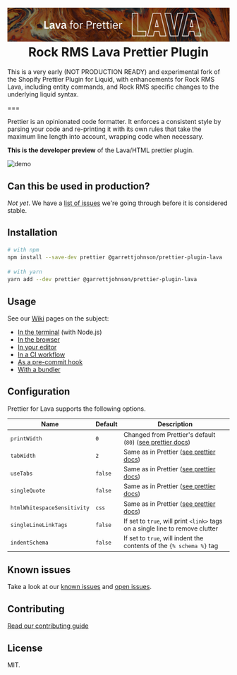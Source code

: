 <h1 align="center" style="position: relative;" >
  <br>
    <img src="https://github.com/garrettjohnson/prettier-plugin-lava/blob/main/docs/images/GitHubBanner.jpg?raw=true" alt="logo">
  <br>
  Rock RMS Lava Prettier Plugin
  <br>
</h1>

<p align="center">
  <!-- <a href="https://www.npmjs.com/package/@garrettjohnson/prettier-plugin-lava"><img src="https://img.shields.io/npm/v/@garrettjohnson/prettier-plugin-lava.svg?sanitize=true" alt="Version"></a>
  <a href="https://github.com/garrettjohnson/prettier-plugin-lava/blob/main/LICENSE.md"><img src="https://img.shields.io/npm/l/@garrettjohnson/prettier-plugin-lava.svg?sanitize=true" alt="License"></a>
  <a href="https://github.com/garrettjohnson/prettier-plugin-lava-prototype/actions/workflows/ci.yml"><img alt="CI" src="https://github.com/garrettjohnson/prettier-plugin-lava-prototype/actions/workflows/ci.yml/badge.svg"></a> -->
  <!--
    <a href="https://npmcharts.com/compare/@garrettjohnson/prettier-plugin-lava?minimal=true"><img src="https://img.shields.io/npm/dm/@garrettjohnson/prettier-plugin-lava.svg?sanitize=true" alt="Downloads"></a>
  -->
</p>

This is a very early (NOT PRODUCTION READY) and experimental fork of the Shopify Prettier Plugin for Liquid, with enhancements for Rock RMS Lava, including entity commands, and Rock RMS specific changes to the underlying liquid syntax. 

===

Prettier is an opinionated code formatter. It enforces a consistent style by parsing your code and re-printing it with its own rules that take the maximum line length into account, wrapping code when necessary.

**This is the developer preview** of the Lava/HTML prettier plugin.

![demo](https://github.com/garrettjohnson/prettier-plugin-lava/blob/main/docs/demo.gif?raw=true)

## Can this be used in production?

_Not yet_. We have a [list of issues](https://github.com/garrettjohnson/prettier-plugin-lava/issues) we're going through before it is considered stable.

## Installation

```bash
# with npm
npm install --save-dev prettier @garrettjohnson/prettier-plugin-lava

# with yarn
yarn add --dev prettier @garrettjohnson/prettier-plugin-lava
```

## Usage

See our [Wiki](https://github.com/garrettjohnson/prettier-plugin-lava/wiki) pages on the subject:

- [In the terminal](https://github.com/garrettjohnson/prettier-plugin-lava/wiki/Use-it-in-your-terminal) (with Node.js)
- [In the browser](https://github.com/garrettjohnson/prettier-plugin-lava/wiki/Use-it-in-the-browser)
- [In your editor](https://github.com/garrettjohnson/prettier-plugin-lava/wiki/Use-it-in-your-editor)
- [In a CI workflow](https://github.com/garrettjohnson/prettier-plugin-lava/wiki/Use-it-in-CI)
- [As a pre-commit hook](https://github.com/garrettjohnson/prettier-plugin-lava/wiki/Use-it-as-a-pre-commit-hook)
- [With a bundler](https://github.com/garrettjohnson/prettier-plugin-lava/wiki/Use-it-with-a-bundler)

## Configuration

Prettier for Lava supports the following options.

| Name                        | Default   | Description                                                                                                                                                                                                                                                                                                                                                                           |
| ------------------          | --------- | ------------------------------------------------------------------------------------------------------------------------------------------------------------------------------------------------------------------------------------------------------------------------------------------------------------------------------------------------------------------------------------- |
| `printWidth`                | `0`     | Changed from Prettier's default (`80`) ([see prettier docs](https://prettier.io/docs/en/options.html#print-width))                                                                                                                                                                                                                                                                    |
| `tabWidth`                  | `2`       | Same as in Prettier ([see prettier docs](https://prettier.io/docs/en/options.html#tab-width))                                                                                                                                                                                                                                                                                         |
| `useTabs`                   | `false`   | Same as in Prettier ([see prettier docs](https://prettier.io/docs/en/options.html#tabs))                                                                                                                                                                                                                                                                                              |
| `singleQuote`               | `false`   | Same as in Prettier ([see prettier docs](https://prettier.io/docs/en/options.html#quotes))                                                                                                                                                                                                                                                                                            |
| `htmlWhitespaceSensitivity` | `css`     | Same as in Prettier ([see prettier docs](https://prettier.io/docs/en/options.html#html-whitespace-sensitivity))                                                                                                                                                                                                                                                                       |
| `singleLineLinkTags`        | `false`   | If set to `true`, will print `<link>` tags on a single line to remove clutter                                                                                                                                                                                                                                                                                                         |
| `indentSchema`              | `false`   | If set to `true`, will indent the contents of the `{% schema %}` tag                                                                                                                                                                                                                                                                                                                  |

## Known issues

Take a look at our [known issues](./KNOWN_ISSUES.md) and [open issues](https://github.com/garrettjohnson/prettier-plugin-lava/issues).

## Contributing

[Read our contributing guide](CONTRIBUTING.md)

## License

MIT.
